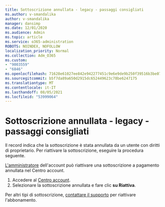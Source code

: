 ```yaml
---
title: Sottoscrizione annullata - legacy - passaggi consigliati
ms.author: v-smandalika
author: v-smandalika
manager: dansimp
ms.date: 12/01/2020
ms.audience: Admin
ms.topic: article
ms.service: o365-administration
ROBOTS: NOINDEX, NOFOLLOW
localization_priority: Normal
ms.collection: Adm_O365
ms.custom:
- "9003559"
- "6846"
ms.openlocfilehash: 71628e61027ee842e942277451c9e6e9de9b250f39516b3be076a2ee61fb68c3
ms.sourcegitcommit: b5f7da89a650d2915dc652449623c78be6247175
ms.translationtype: MT
ms.contentlocale: it-IT
ms.lasthandoff: 08/05/2021
ms.locfileid: "53999064"
---
```

# <a name="subscription-cancelled---legacy---recommended-steps"></a>Sottoscrizione annullata - legacy - passaggi consigliati

Il record indica che la sottoscrizione è stata annullata da un utente con diritti di proprietario. Per riattivare la sottoscrizione, eseguire la procedura seguente.

[L'amministratore](https://docs.microsoft.com/azure/cost-management-billing/manage/billing-subscription-transfer?WT.mc_id=Portal-Microsoft_Azure_Support#whoisaa) dell'account può riattivare una sottoscrizione a pagamento annullata nel Centro account.

1. Accedere al [Centro account](https://account.azure.com/Subscriptions).
2. Selezionare la sottoscrizione annullata e fare clic **su Riattiva**.

Per altri tipi di sottoscrizione, [contattare il supporto](https://ms.portal.azure.com/#blade/Microsoft_Azure_Support/HelpAndSupportBlade/overview) per riattivare l'abbonamento.
